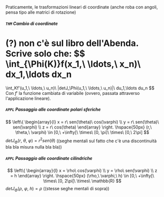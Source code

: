Praticamente, le trasformazioni lineari di coordinate (anche roba con angoli, pensa tipo alle matrici di rotazione)

##### `THM` Cambio di coordinate
(?) non c'è sul libro dell'Abenda. Scrive solo che:
$$
\int_{\Phi(K)}f(x_1,\ \ldots,\ x_n)\ dx_1,\ldots dx_n
=
\int_Kf'(u_1,\ \ldots,\ u_n)\ |detJ_\Phi(u_1,\ \ldots,\ u_n)|\ du_1,\ldots du_n
$$
Con $f'$ la funzione cambiata di variabile (ovvero, passata attraverso l'applicazione lineare).

##### `APPL` Passaggio alle coordinate polari sferiche
$$
\left\{ 
    \begin{array}{l}
        x = r\ sen(\theta)\ cos(\varphi) \\ 
        y = r\ sen(\theta)\ sen(\varphi) \\
        z = r\ cos(\theta)
    \end{array}
\right.
\hspace{50px}
(r,\ \theta,\ \varphi) \in [0,\ +\infty[\ \times\ [0, \pi]\ \times\ [0,\ 2\pi]
$$
$detJ_\Phi(r,\ \theta,\ \varphi) = r^2sen(\theta)$
((seghe mentali sul fatto che c'è una discontinuità bla bla misura nulla bla bla))

##### `APPL` Passaggio alle coordinate cilindriche
$$
\left\{ 
    \begin{array}{l}
        x = \rho\ cos(\varphi) \\ 
        y = \rho\ sen(\varphi) \\
        z = h
    \end{array}
\right.
\hspace{50px}
(\rho,\ \varphi,\ h) \in [0,\ +\infty[\ \times\ [0, 2\pi[\ \times\ \mathbb{R}
$$
$detJ_\Phi(\rho,\ \varphi,\ h) = \rho$
((stesse seghe mentali di sopra))